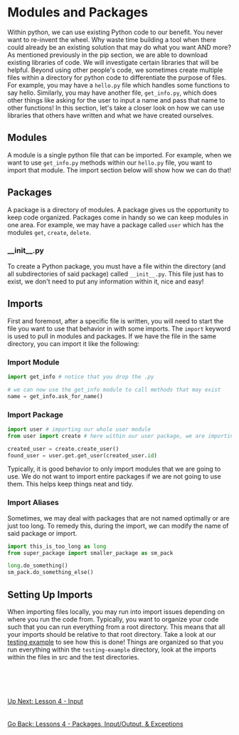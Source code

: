 # Modules and Packages
Within python, we can use existing Python code to our benefit. You never want to re-invent the wheel. Why waste time
building a tool when there could already be an existing solution that may do what you want AND more? As mentioned previously
in the pip section, we are able to download existing libraries of code. We will investigate certain libraries that will
be helpful. Beyond using other people's code, we sometimes create multiple files within a directory for python code to
differentiate the purpose of files. For example, you may have a `hello.py` file which handles some functions to say hello.
Similarly, you may have another file, `get_info.py`, which does other things like asking for the user to input a name and pass that
name to other functions! In this section, let's take a closer look on how we can use libraries that others have written 
and what we have created ourselves.


## Modules
A module is a single python file that can be imported. For example, when we want to use `get_info.py` methods within our
`hello.py` file, you want to import that module. The import section below will show how we can do that!


## Packages
A package is a directory of modules. A package gives us the opportunity to keep code organized. Packages come in handy 
so we can keep modules in one area. For example, we may have a package called `user` which has the modules `get`,
`create`, `delete`. 


### \_\_init__.py
To create a Python package, you must have a file within the directory (and all subdirectories of said package) called
`__init__.py`. This file just has to exist, we don't need to put any information within it, nice and easy!


## Imports
First and foremost, after a specific file is written, you will need to start the file you want to use that behavior in
with some imports. The `import` keyword is used to pull in modules and packages. If we have the file in the same directory,
you can import it like the following:


### Import Module 
```python
import get_info # notice that you drop the .py

# we can now use the get_info module to call methods that may exist
name = get_info.ask_for_name()
```

### Import Package
```python
import user # importing our whole user module
from user import create # here within our user package, we are importing create

created_user = create.create_user()
found_user = user.get.get_user(created_user.id)
```
Typically, it is good behavior to only import modules that we are going to use. We do not want to import entire packages
if we are not going to use them. This helps keep things neat and tidy.


### Import Aliases
Sometimes, we may deal with packages that are not named optimally or are just too long. To remedy this, during the import,
we can modify the name of said package or import.

```python
import this_is_too_long as long
from super_package import smaller_package as sm_pack

long.do_something()
sm_pack.do_something_else()
```

## Setting Up Imports
When importing files locally, you may run into import issues depending on where you run the code from. Typically, you want
to organize your code such that you can run everything from a root directory. This means that all your imports should be
relative to that root directory. Take a look at our [testing example](../lesson05-testing/testing-example) to see how
this is done! Things are organized so that you run everything within the `testing-example` directory, look at the imports
within the files in src and the test directories.

\
\
\
\
[Up Next: Lesson 4 - Input](input.md)
\
\
\
[Go Back: Lessons 4 - Packages, Input/Output, & Exceptions](README.md)